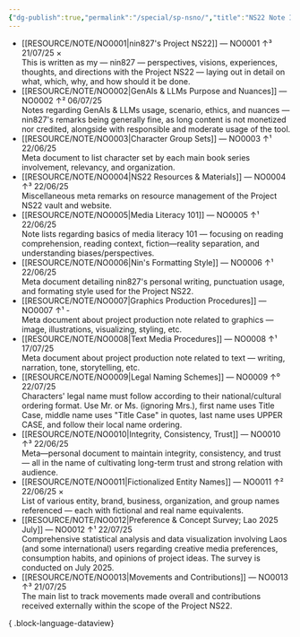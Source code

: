 ```yaml
---
{"dg-publish":true,"permalink":"/special/sp-nsno/","title":"NS22 Note Index","tags":["-special"]}
---
```


- [[RESOURCE/NOTE/NO0001\|nin827's Project NS22]] — NO0001 ↑³ 21/07/25 ×<br>This is written as my — nin827 — perspectives, visions, experiences, thoughts, and directions with the Project NS22 — laying out in detail on what, which, why, and how should it be done.
- [[RESOURCE/NOTE/NO0002\|GenAIs & LLMs Purpose and Nuances]] — NO0002 ↑² 06/07/25<br>Notes regarding GenAIs & LLMs usage, scenario, ethics, and nuances — nin827's remarks being generally fine, as long content is not monetized nor credited, alongside with responsible and moderate usage of the tool.
- [[RESOURCE/NOTE/NO0003\|Character Group Sets]] — NO0003 ↑¹ 22/06/25<br>Meta document to list character set by each main book series involvement, relevancy, and organization.
- [[RESOURCE/NOTE/NO0004\|NS22 Resources & Materials]] — NO0004 ↑³ 22/06/25<br>Miscellaneous meta remarks on resource management of the Project NS22 vault and website.
- [[RESOURCE/NOTE/NO0005\|Media Literacy 101]] — NO0005 ↑¹ 22/06/25<br>Note lists regarding basics of media literacy 101 — focusing on reading comprehension, reading context, fiction—reality separation, and understanding biases/perspectives.
- [[RESOURCE/NOTE/NO0006\|Nin's Formatting Style]] — NO0006 ↑¹ 22/06/25<br>Meta document detailing nin827's personal writing, punctuation usage, and formating style used for the Project NS22.
- [[RESOURCE/NOTE/NO0007\|Graphics Production Procedures]] — NO0007 ↑¹ \-<br>Meta document about project production note related to graphics — image, illustrations, visualizing, styling, etc.
- [[RESOURCE/NOTE/NO0008\|Text Media Procedures]] — NO0008 ↑¹ 17/07/25<br>Meta document about project production note related to text — writing, narration, tone, storytelling, etc.
- [[RESOURCE/NOTE/NO0009\|Legal Naming Schemes]] — NO0009 ↑⁰ 22/07/25<br>Characters' legal name must follow according to their national/cultural ordering format. Use Mr. or Ms. (ignoring Mrs.), first name uses Title Case, middle name uses "Title Case" in quotes, last name uses UPPER CASE, and follow their local name ordering.
- [[RESOURCE/NOTE/NO0010\|Integrity, Consistency, Trust]] — NO0010 ↑³ 22/06/25<br>Meta—personal document to maintain integrity, consistency, and trust — all in the name of cultivating long-term trust and strong relation with audience.
- [[RESOURCE/NOTE/NO0011\|Fictionalized Entity Names]] — NO0011 ↑² 22/06/25 ×<br>List of various entity, brand, business, organization, and group names referenced — each with fictional and real name equivalents.
- [[RESOURCE/NOTE/NO0012\|Preference & Concept Survey; Lao 2025 July]] — NO0012 ↑¹ 22/07/25<br>Comprehensive statistical analysis and data visualization involving Laos (and some international) users regarding creative media preferences, consumption habits, and opinions of project ideas. The survey is conducted on July 2025.
- [[RESOURCE/NOTE/NO0013\|Movements and Contributions]] — NO0013 ↑³ 21/07/25<br>The main list to track movements made overall and contributions received externally within the scope of the Project NS22.

{ .block-language-dataview}
